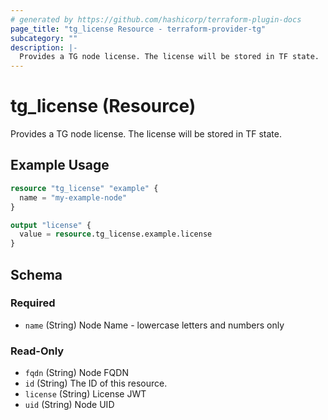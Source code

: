 ```yaml
---
# generated by https://github.com/hashicorp/terraform-plugin-docs
page_title: "tg_license Resource - terraform-provider-tg"
subcategory: ""
description: |-
  Provides a TG node license. The license will be stored in TF state.
---
```


# tg_license (Resource)

Provides a TG node license. The license will be stored in TF state.

## Example Usage

```terraform
resource "tg_license" "example" {
  name = "my-example-node"
}

output "license" {
  value = resource.tg_license.example.license
}
```

<!-- schema generated by tfplugindocs -->
## Schema

### Required

- `name` (String) Node Name - lowercase letters and numbers only

### Read-Only

- `fqdn` (String) Node FQDN
- `id` (String) The ID of this resource.
- `license` (String) License JWT
- `uid` (String) Node UID
